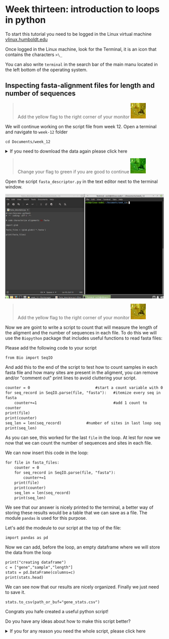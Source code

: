 # Week thirteen: introduction to loops in python

To start this tutorial you need to be logged in the Linux virtual machine
[vlinux.humboldt.edu](https://vlinux.humboldt.edu/)

Once logged in the Linux machine, look for the Terminal, it is an icon that contains the characters `>\_`

You can also write `terminal` in the search bar of the main manu located in the left bottom of the operating system.

## Inspecting fasta-alignment files for length and number of sequences 

> Add the yellow flag to the right corner of your monitor ![](img/yellow.jpeg)

We will continue working on the script file from week 12. Open a terminal and navigate to `week-12` folder

```
cd Documents/week_12
```

<details>
  <summary>If you need to download the data again please click here</summary>
  
```
cd Documents
mkdir week_12
cd week_12
wget https://github.com/oscarvargash/biol_550_2022/raw/main/week_12/files/files.zip
unzip files.zip
```

start a new script that will look into all fasta files in a folder to summarize their contents, let's create an empty text file:

```
touch fasta_descriptor.py
```

Now, le's open the file in a text editor, by navigating to it and opening it with the native text editor. It is nice to put the windows next to each other. Copy and paste the following text into our script `fasta_descriptor.py`:

```
#!/usr/bin/env python3
# -*- coding: utf-8 -*-

# code characterize alignments in fasta

import glob

fasta_files = (glob.glob)('*.fasta')
print(fasta_files)


for file in fasta_files"
	print(file)
	char_len = len(file)
	print(char_len)

```

</details>

> Change your flag to green if you are good to continue ![](img/green.jpeg)

Open the script `fasta_descriptor.py` in the text editor next to the terminal window.

![](img/python.png)

> Add the yellow flag to the right corner of your monitor ![](img/yellow.jpeg)

Now we are goint to write a script to count that will measure the length of the aligment and the number of sequences in each file. To do this we will use the `Biopython` package that includes useful functions to read fasta files:

Please add the following code to your script

```
from Bio import SeqIO
```

And add this to the end of the script to test how to count samples in each fasta file and how many sites are present in the aligment, you can remove and/or "comment out" print lines to avoid cluttering your script.

```
counter = 0      						#start a count variable with 0
for seq_record in SeqIO.parse(file, "fasta"):   #itemize every seq in fasta
	counter+=1 									#add 1 count to counter
print(file)						
print(counter)
seq_len = len(seq_record)			#number of sites in last loop seq
print(seq_len)				
```

As you can see, this worked for the last `file` in the loop. At lest for now we now that we can count the number of sequences and sites in each file.

We can now insert this code in the loop:

```
for file in fasta_files:
    counter = 0
    for seq_record in SeqIO.parse(file, "fasta"):
	    counter+=1
    print(file)
    print(counter)
    seq_len = len(seq_record)
    print(seq_len)
```

We see that our answer is nicely printed to the terminal, a better way of storing these results would be a table that we can save as a file. The module `pandas` is used for this purpose.

Let's add the modeule to our script at the top of the file:

```
import pandas as pd
```

Now we can add, before the loop, an empty dataframe where we will store the data from the loop

```
print("creating dataframe")
c = ["gene","sample","length"]
stats = pd.DataFrame(columns=c)
print(stats.head)
```

We can see now that our results are nicely organized. Finally we just need to save it.

```
stats.to_csv(path_or_buf="gene_stats.csv")
```

Congrats you hafe created a useful python script!

Do you have any ideas about how to make this script better?

<details>
  <summary>If you for any reason you need the whole script, please click here</summary>
  
```
#!/usr/bin/env python3
# -*- coding: utf-8 -*-

# Code to characterize fasta files

import glob
from Bio import SeqIO
import pandas as pd


# Create a list of fasta files found in folder
fasta_files = (glob.glob)('*.fasta')

# Create dataframe
print("creating dataframe")
c = ["gene","sequences","length"]
stats = pd.DataFrame(columns=c)
print(stats.head)


#Iterate over fasta files 

for file in fasta_files:
    counter = 0
    for seq_record in SeqIO.parse(file, "fasta"):
	    counter+=1
    print(file)
    print(counter)
    seq_len = len(seq_record)
    print(seq_len)

    stats = stats.append({"gene":file,"sequences":counter,"length":seq_len}, ignore_index=True)

print(stats)


stats.to_csv(path_or_buf="gene_stats.csv")

```

> Change your flag to green if you are good to continue ![](img/green.jpeg)











